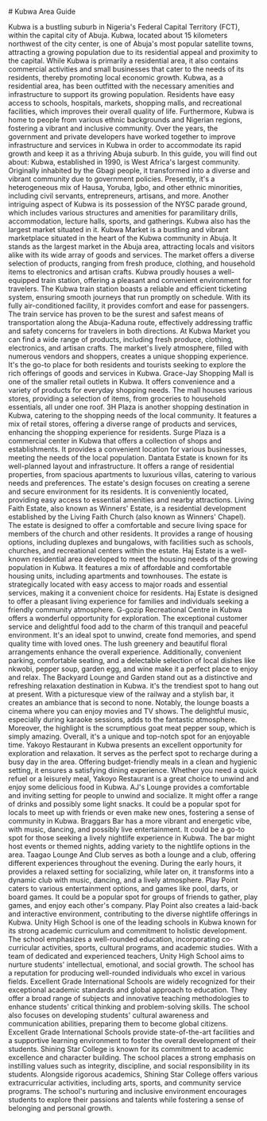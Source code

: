 \# Kubwa Area Guide

Kubwa is a bustling suburb in Nigeria's Federal Capital Territory (FCT), within the capital city of Abuja. Kubwa, located about 15 kilometers northwest of the city center, is one of Abuja's most popular satellite towns, attracting a growing population due to its residential appeal and proximity to the capital. While Kubwa is primarily a residential area, it also contains commercial activities and small businesses that cater to the needs of its residents, thereby promoting local economic growth. Kubwa, as a residential area, has been outfitted with the necessary amenities and infrastructure to support its growing population. Residents have easy access to schools, hospitals, markets, shopping malls, and recreational facilities, which improves their overall quality of life. Furthermore, Kubwa is home to people from various ethnic backgrounds and Nigerian regions, fostering a vibrant and inclusive community. Over the years, the government and private developers have worked together to improve infrastructure and services in Kubwa in order to accommodate its rapid growth and keep it as a thriving Abuja suburb. In this guide, you will find out about: Kubwa, established in 1990, is West Africa's largest community. Originally inhabited by the Gbagi people, it transformed into a diverse and vibrant community due to government policies. Presently, it's a heterogeneous mix of Hausa, Yoruba, Igbo, and other ethnic minorities, including civil servants, entrepreneurs, artisans, and more. Another intriguing aspect of Kubwa is its possession of the NYSC parade ground, which includes various structures and amenities for paramilitary drills, accommodation, lecture halls, sports, and gatherings. Kubwa also has the largest market situated in it. Kubwa Market is a bustling and vibrant marketplace situated in the heart of the Kubwa community in Abuja. It stands as the largest market in the Abuja area, attracting locals and visitors alike with its wide array of goods and services. The market offers a diverse selection of products, ranging from fresh produce, clothing, and household items to electronics and artisan crafts. Kubwa proudly houses a well\-equipped train station, offering a pleasant and convenient environment for travelers. The Kubwa train station boasts a reliable and efficient ticketing system, ensuring smooth journeys that run promptly on schedule. With its fully air\-conditioned facility, it provides comfort and ease for passengers. The train service has proven to be the surest and safest means of transportation along the Abuja\-Kaduna route, effectively addressing traffic and safety concerns for travelers in both directions. At Kubwa Market you can find a wide range of products, including fresh produce, clothing, electronics, and artisan crafts. The market's lively atmosphere, filled with numerous vendors and shoppers, creates a unique shopping experience. It's the go\-to place for both residents and tourists seeking to explore the rich offerings of goods and services in Kubwa. Grace\-Jay Shopping Mall is one of the smaller retail outlets in Kubwa. It offers convenience and a variety of products for everyday shopping needs. The mall houses various stores, providing a selection of items, from groceries to household essentials, all under one roof. 3H Plaza is another shopping destination in Kubwa, catering to the shopping needs of the local community. It features a mix of retail stores, offering a diverse range of products and services, enhancing the shopping experience for residents. Surge Plaza is a commercial center in Kubwa that offers a collection of shops and establishments. It provides a convenient location for various businesses, meeting the needs of the local population. Dantata Estate is known for its well\-planned layout and infrastructure. It offers a range of residential properties, from spacious apartments to luxurious villas, catering to various needs and preferences. The estate's design focuses on creating a serene and secure environment for its residents. It is conveniently located, providing easy access to essential amenities and nearby attractions. Living Faith Estate, also known as Winners' Estate, is a residential development established by the Living Faith Church (also known as Winners' Chapel). The estate is designed to offer a comfortable and secure living space for members of the church and other residents. It provides a range of housing options, including duplexes and bungalows, with facilities such as schools, churches, and recreational centers within the estate. Haj Estate is a well\-known residential area developed to meet the housing needs of the growing population in Kubwa. It features a mix of affordable and comfortable housing units, including apartments and townhouses. The estate is strategically located with easy access to major roads and essential services, making it a convenient choice for residents. Haj Estate is designed to offer a pleasant living experience for families and individuals seeking a friendly community atmosphere. G\-gozip Recreational Centre in Kubwa offers a wonderful opportunity for exploration. The exceptional customer service and delightful food add to the charm of this tranquil and peaceful environment. It's an ideal spot to unwind, create fond memories, and spend quality time with loved ones. The lush greenery and beautiful floral arrangements enhance the overall experience. Additionally, convenient parking, comfortable seating, and a delectable selection of local dishes like nkwobi, pepper soup, garden egg, and wine make it a perfect place to enjoy and relax. The Backyard Lounge and Garden stand out as a distinctive and refreshing relaxation destination in Kubwa. it's the trendiest spot to hang out at present. With a picturesque view of the railway and a stylish bar, it creates an ambiance that is second to none. Notably, the lounge boasts a cinema where you can enjoy movies and TV shows. The delightful music, especially during karaoke sessions, adds to the fantastic atmosphere. Moreover, the highlight is the scrumptious goat meat pepper soup, which is simply amazing. Overall, it's a unique and top\-notch spot for an enjoyable time. Yakoyo Restaurant in Kubwa presents an excellent opportunity for exploration and relaxation. It serves as the perfect spot to recharge during a busy day in the area. Offering budget\-friendly meals in a clean and hygienic setting, it ensures a satisfying dining experience. Whether you need a quick refuel or a leisurely meal, Yakoyo Restaurant is a great choice to unwind and enjoy some delicious food in Kubwa. AJ's Lounge provides a comfortable and inviting setting for people to unwind and socialize. It might offer a range of drinks and possibly some light snacks. It could be a popular spot for locals to meet up with friends or even make new ones, fostering a sense of community in Kubwa. Braggars Bar has a more vibrant and energetic vibe, with music, dancing, and possibly live entertainment. It could be a go\-to spot for those seeking a lively nightlife experience in Kubwa. The bar might host events or themed nights, adding variety to the nightlife options in the area. Taagao Lounge And Club serves as both a lounge and a club, offering different experiences throughout the evening. During the early hours, it provides a relaxed setting for socializing, while later on, it transforms into a dynamic club with music, dancing, and a lively atmosphere. Play Point caters to various entertainment options, and games like pool, darts, or board games. It could be a popular spot for groups of friends to gather, play games, and enjoy each other's company. Play Point also creates a laid\-back and interactive environment, contributing to the diverse nightlife offerings in Kubwa. Unity High School is one of the leading schools in Kubwa known for its strong academic curriculum and commitment to holistic development. The school emphasizes a well\-rounded education, incorporating co\-curricular activities, sports, cultural programs, and academic studies. With a team of dedicated and experienced teachers, Unity High School aims to nurture students' intellectual, emotional, and social growth. The school has a reputation for producing well\-rounded individuals who excel in various fields. Excellent Grade International Schools are widely recognized for their exceptional academic standards and global approach to education. They offer a broad range of subjects and innovative teaching methodologies to enhance students' critical thinking and problem\-solving skills. The school also focuses on developing students' cultural awareness and communication abilities, preparing them to become global citizens. Excellent Grade International Schools provide state\-of\-the\-art facilities and a supportive learning environment to foster the overall development of their students. Shining Star College is known for its commitment to academic excellence and character building. The school places a strong emphasis on instilling values such as integrity, discipline, and social responsibility in its students. Alongside rigorous academics, Shining Star College offers various extracurricular activities, including arts, sports, and community service programs. The school's nurturing and inclusive environment encourages students to explore their passions and talents while fostering a sense of belonging and personal growth.